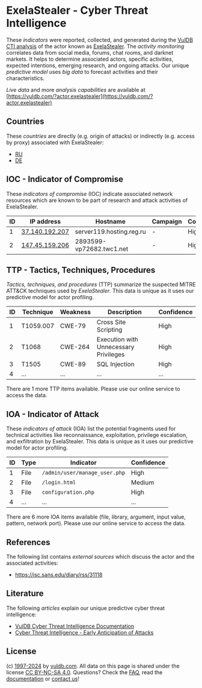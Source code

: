 # ExelaStealer - Cyber Threat Intelligence

These _indicators_ were reported, collected, and generated during the [VulDB CTI analysis](https://vuldb.com/?kb.cti) of the actor known as [ExelaStealer](https://vuldb.com/?actor.exelastealer). The _activity monitoring_ correlates data from social media, forums, chat rooms, and darknet markets. It helps to determine associated actors, specific activities, expected intentions, emerging research, and ongoing attacks. Our unique _predictive model_ uses _big data_ to forecast activities and their characteristics.

_Live data_ and more _analysis capabilities_ are available at [https://vuldb.com/?actor.exelastealer](https://vuldb.com/?actor.exelastealer)

## Countries

These _countries_ are directly (e.g. origin of attacks) or indirectly (e.g. access by proxy) associated with ExelaStealer:

* [RU](https://vuldb.com/?country.ru)
* [DE](https://vuldb.com/?country.de)

## IOC - Indicator of Compromise

These _indicators of compromise_ (IOC) indicate associated network resources which are known to be part of research and attack activities of ExelaStealer.

ID | IP address | Hostname | Campaign | Confidence
-- | ---------- | -------- | -------- | ----------
1 | [37.140.192.207](https://vuldb.com/?ip.37.140.192.207) | server119.hosting.reg.ru | - | High
2 | [147.45.159.206](https://vuldb.com/?ip.147.45.159.206) | 2893599-vp72682.twc1.net | - | High

## TTP - Tactics, Techniques, Procedures

_Tactics, techniques, and procedures_ (TTP) summarize the suspected MITRE ATT&CK techniques used by _ExelaStealer_. This data is unique as it uses our predictive model for actor profiling.

ID | Technique | Weakness | Description | Confidence
-- | --------- | -------- | ----------- | ----------
1 | T1059.007 | CWE-79 | Cross Site Scripting | High
2 | T1068 | CWE-264 | Execution with Unnecessary Privileges | High
3 | T1505 | CWE-89 | SQL Injection | High
4 | ... | ... | ... | ...

There are 1 more TTP items available. Please use our online service to access the data.

## IOA - Indicator of Attack

These _indicators of attack_ (IOA) list the potential fragments used for technical activities like reconnaissance, exploitation, privilege escalation, and exfiltration by ExelaStealer. This data is unique as it uses our predictive model for actor profiling.

ID | Type | Indicator | Confidence
-- | ---- | --------- | ----------
1 | File | `/admin/user/manage_user.php` | High
2 | File | `/login.html` | Medium
3 | File | `configuration.php` | High
4 | ... | ... | ...

There are 6 more IOA items available (file, library, argument, input value, pattern, network port). Please use our online service to access the data.

## References

The following list contains _external sources_ which discuss the actor and the associated activities:

* https://isc.sans.edu/diary/rss/31118

## Literature

The following _articles_ explain our unique predictive cyber threat intelligence:

* [VulDB Cyber Threat Intelligence Documentation](https://vuldb.com/?kb.cti)
* [Cyber Threat Intelligence - Early Anticipation of Attacks](https://www.scip.ch/en/?labs.20201022)

## License

(c) [1997-2024](https://vuldb.com/?kb.changelog) by [vuldb.com](https://vuldb.com/?kb.about). All data on this page is shared under the license [CC BY-NC-SA 4.0](https://creativecommons.org/licenses/by-nc-sa/4.0/). Questions? Check the [FAQ](https://vuldb.com/?kb.faq), read the [documentation](https://vuldb.com/?kb) or [contact us](https://vuldb.com/?contact)!
